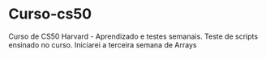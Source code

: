 # Curso-cs50
Curso de CS50 Harvard - Aprendizado e testes semanais.
Teste de scripts ensinado no curso. Iniciarei a terceira semana de Arrays

